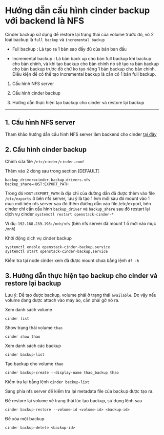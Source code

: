 # Hướng dẫn cấu hình cinder backup với backend là NFS

Cinder backup sử dụng để restore lại trạng thái của volume trước đó, vó 2 loại backup là `full backup` và `incremental backup`

- Full backup : Là tạo ra 1 bản sao đầy đủ của bản ban đầu

- Incremental backup : Là bản back up cho bản full backup khi backup cho bản chính, và khi tạo backup cho bản chính nó sẽ tạo ra bản backup cho bản backup trước đó chứ ko tạo riêng 1 bản backup cho bản chính. Điều kiện để có thể tạo Incremental backup là cần có 1 bản full backup.




1. Cấu hình NFS server

2. Cấu hình cinder backup

3. Hướng dẫn thực hiện tạo backup cho cinder và restore lại backup

--------------------

## 1. Cấu hình NFS server

Tham khảo hướng dẫn cấu hình NFS server làm backend cho cinder [tại đây](https://github.com/Ducnm37/All/blob/master/Openstack/Openstack%20theory/Cinder/Cinder%20multiple%20backends.md)

## 2. Cấu hình cinder backup

Chỉnh sửa file `/etc/cinder/cinder.conf`

Thêm vào 2 dòng sau trong section [DEFAULT]

```
backup_driver=cinder.backup.drivers.nfs
backup_share=HOST:EXPORT_PATH
```

Trong đó `HOST:EXPORT_PATH` là địa chỉ của đường dẫn đã được thêm vào file `/etc/exports` ở bên nfs server, lưu ý là tạo 1 lvm mới sau đó mount vào 1 mục mới bên nfs server sau đó thêm đường dẫn vào file /etc/export, bên cinder chỉ cần cấu hình `backup_driver` và `backup_share` sau đó restart lại dịch vụ cinder `systemctl restart openstack-cinder-*`

Ví dụ: `192.168.239.198:/mnh/nfs` (bên nfs server đã mount 1 ổ mới vào mục `/mnh`)

Khởi động dịch vụ cinder backup

```
systemctl enable openstack-cinder-backup.service
systemctl start openstack-cinder-backup.service
```

Kiểm tra tại node cinder xem đã được mount chưa bằng lệnh `df -h`

## 3. Hướng dẫn thực hiện tạo backup cho cinder và restore lại backup

Lưu ý: Để tạo được backup, volume phải ở trạng thái `available`. Do vậy nếu volume đang được attach vào máy ảo, cần phải gỡ nó ra.

Xem danh sách volume

`cinder list`

Show trạng thái volume `thao`

`cinder show thao`

Xem danh sách các backup

`cinder backup-list`

Tạo backup cho volume `thao`

`cinder backup-create --display-name thao_backup thao`

Kiểm tra lại bằng lệnh `cinder backup-list`

Sang phía nfs server để kiểm tra lại metadata file của backup được tạo ra.

Để restore lại volume về trạng thái lúc tạo backup, sử dụng lệnh sau

`cinder backup-restore --volume-id <volume-id> <backup-id>`

Để xóa một backup

`cinder backup-delete <backup-id>`
